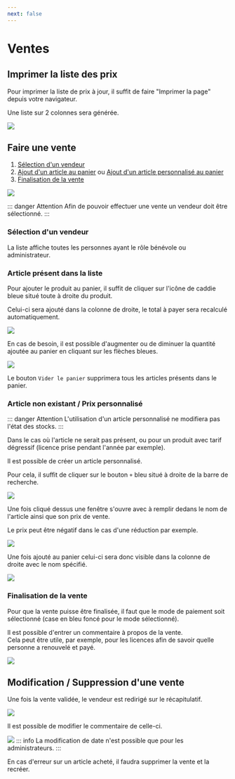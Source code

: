 ```yaml
---
next: false
---
```


<script setup>
import RoleLevelComponent from '../../../components/RoleLevelComponent.vue'
</script>

# Ventes <RoleLevelComponent level="supervisor" />

## Imprimer la liste des prix <RoleLevelComponent level="supervisor" />
Pour imprimer la liste de prix à jour, il suffit de faire "Imprimer la page" depuis votre navigateur.

Une liste sur 2 colonnes sera générée.

![](./images/vente-impression.png)

## Faire une vente <RoleLevelComponent level="supervisor" />
1. [Sélection d'un vendeur](#sélection-dun-vendeur)
2. [Ajout d'un article au panier](#article-présent-dans-la-liste) ou [Ajout d'un article personnalisé au panier](#article-non-existant--prix-personnalisé)
3. [Finalisation de la vente](#finalisation-de-la-vente)

![](./images/vente-liste-1.png)

::: danger Attention
Afin de pouvoir effectuer une vente un vendeur doit être sélectionné.
:::

### Sélection d'un vendeur
La liste affiche toutes les personnes ayant le rôle bénévole ou administrateur.

### Article présent dans la liste
Pour ajouter le produit au panier, il suffit de cliquer sur l'icône de caddie bleue situé toute à droite du produit.

Celui-ci sera ajouté dans la colonne de droite, le total à payer sera recalculé automatiquement.

![](./images/vente-liste-2.png)

En cas de besoin, il est possible d'augmenter ou de diminuer la quantité ajoutée au panier en cliquant sur les flèches bleues.

![](./images/vente-liste-3.png)

Le bouton `Vider le panier` supprimera tous les articles présents dans le panier.

### Article non existant / Prix personnalisé
::: danger Attention
L'utilisation d'un article personnalisé ne modifiera pas l'état des stocks.
:::

Dans le cas où l'article ne serait pas présent, ou pour un produit avec tarif dégressif (licence prise pendant l'année par exemple).

Il est possible de créer un article personnalisé.

Pour cela, il suffit de cliquer sur le bouton `+` bleu situé à droite de la barre de recherche.

![](./images/vente-liste-4.png)

Une fois cliqué dessus une fenêtre s'ouvre avec à remplir dedans le nom de l'article ainsi que son prix de vente.

Le prix peut être négatif dans le cas d'une réduction par exemple.

![](./images/vente-liste-5.png)

Une fois ajouté au panier celui-ci sera donc visible dans la colonne de droite avec le nom spécifié.

![](./images/vente-liste-6.png)

### Finalisation de la vente
Pour que la vente puisse être finalisée, il faut que le mode de paiement soit sélectionné (case en bleu foncé pour le mode sélectionné).

Il est possible d'entrer un commentaire à propos de la vente.  
Cela peut être utile, par exemple, pour les licences afin de savoir quelle personne a renouvelé et payé.

![](./images/vente-liste-7.png)

## Modification / Suppression d'une vente <RoleLevelComponent level="supervisor" />
Une fois la vente validée, le vendeur est redirigé sur le récapitulatif.

![](./images/vente-detail-1.png)

Il est possible de modifier le commentaire de celle-ci.

![](./images/vente-detail-2.png)
::: info <RoleLevelComponent level="admin" />
La modification de date n'est possible que pour les administrateurs.
:::

En cas d'erreur sur un article acheté, il faudra supprimer la vente et la recréer.

